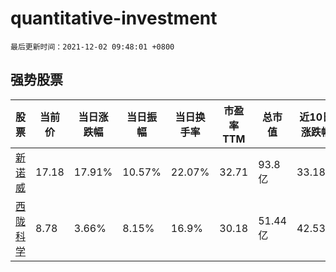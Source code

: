# quantitative-investment

`最后更新时间：2021-12-02 09:48:01 +0800`

## 强势股票

|股票|当前价|当日涨跌幅|当日振幅|当日换手率|市盈率TTM|总市值|近10日涨跌幅|
|----|----|----|----|----|----|----|----|
|[新诺威](https://xueqiu.com/S/SZ300765)|17.18|17.91%|10.57%|22.07%|32.71|93.8亿|33.18%|
|[西陇科学](https://xueqiu.com/S/SZ002584)|8.78|3.66%|8.15%|16.9%|30.18|51.44亿|42.53%|
